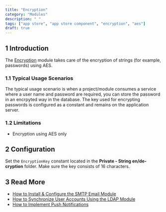 ```yaml
---
title: "Encryption"
category: "Modules"
description: " "
tags: ["app store", "app store component", "encryption", "aes"]
draft: true
---
```


## 1 Introduction

The [Encryption](https://appstore.home.mendix.com/link/app/1011/) module takes care of the encryption of strings (for example, passwords) using AES.

### 1.1 Typical Usage Scenarios

The typical usage scenario is when a project/module consumes a service where a user name and password are required, you can store the password in an encrpyted way in the database. The key used for encrypting passwords is configured as a constant and remains on the application server.

### 1.2 Limitations

* Encryption using AES only

## 2 Configuration

Set the `EncryptionKey` constant located in the **Private - String en/de-cryption** folder. Make sure the key consists of 16 characters.

## 3 Read More

* [How to Install & Configure the SMTP Email Module](https://docs.mendix.com/howto/integration/install-and-configure-the-smtp-module)
* [How to Synchronize User Accounts Using the LDAP Module](https://docs.mendix.com/howto/integration/synchronizing-user-accounts-using-the-ldap-module)
* [How to Implement Push Notifications](https://docs.mendix.com/howto/mobile/implementation-guide)
